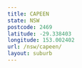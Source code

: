 ```yaml
---
title: CAPEEN
state: NSW
postcode: 2469
latitude: -29.338403
longitude: 153.002402
url: /nsw/capeen/
layout: suburb
---
```

